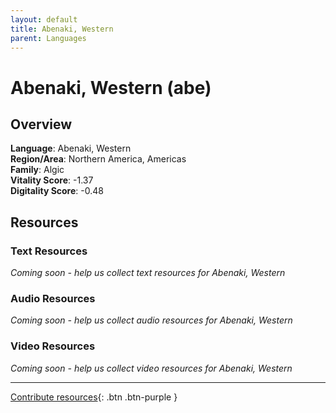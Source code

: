 ```yaml
---
layout: default
title: Abenaki, Western
parent: Languages
---
```


# Abenaki, Western (abe)

## Overview

**Language**: Abenaki, Western  
**Region/Area**: Northern America, Americas  
**Family**: Algic  
**Vitality Score**: -1.37  
**Digitality Score**: -0.48  

## Resources

### Text Resources
*Coming soon - help us collect text resources for Abenaki, Western*

### Audio Resources
*Coming soon - help us collect audio resources for Abenaki, Western*

### Video Resources
*Coming soon - help us collect video resources for Abenaki, Western*

---

[Contribute resources](https://fairtrain.github.io/){: .btn .btn-purple }
